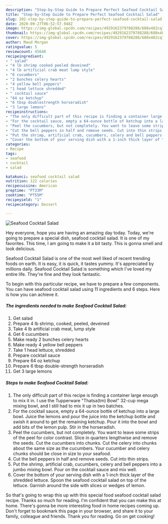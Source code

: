 ```yaml
---
description: "Step-by-Step Guide to Prepare Perfect Seafood Cocktail Salad"
title: "Step-by-Step Guide to Prepare Perfect Seafood Cocktail Salad"
slug: 202-step-by-step-guide-to-prepare-perfect-seafood-cocktail-salad
date: 2020-09-27T06:52:57.948Z
image: https://img-global.cpcdn.com/recipes/4929162379788288/680x482cq70/seafood-cocktail-salad-recipe-main-photo.jpg
thumbnail: https://img-global.cpcdn.com/recipes/4929162379788288/680x482cq70/seafood-cocktail-salad-recipe-main-photo.jpg
cover: https://img-global.cpcdn.com/recipes/4929162379788288/680x482cq70/seafood-cocktail-salad-recipe-main-photo.jpg
author: Maud Morgan
ratingvalue: 5
reviewcount: 45648
recipeingredient:
- " salad"
- "4 lb shrimp cooked peeled deveined"
- "4 lb artificial crab meat lump style"
- "6 cucumbers"
- "2 bunches celery hearts"
- "4 yellow bell peppers"
- "1 head lettuce shredded"
- " cocktail sauce"
- "64 oz ketchup"
- "6 tbsp doublestrength horseradish"
- "3 large lemons"
recipeinstructions:
- "The only difficult part of this recipe is finding a container large enough to mix it in. I use the Tupperware &#34;Thatsa(tm) Bowl&#34; 32-cup mega mixing bowl, and I still had to mix it up in two batches."
- "For the cocktail sauce, empty a 64-ounce bottle of ketchup into a large bowl. Juice the lemons and pour the juice into the ketchup bottle and swish it around to get the remaining ketchup. Pour it into the bowl and add bits of the lemon pulp. Stir in the horseradish."
- "Peel the cucumbers, but not completely. You want to leave some strips of the peel for color contrast. Slice in quarters lengthwise and remove the seeds. Cut the cucumbers into chunks. Cut the celery into chunks about the same size as the cucumbers. Your cucumber and celery chunks should be close in size to your seafood."
- "Cut the bell peppers in half and remove seeds. Cut into thin strips."
- "Put the shrimp, artificial crab, cucumbers, celery and bell peppers into a jumbo mixing bowl. Pour on the cocktail sauce and mix well."
- "Cover the bottom of your serving dish with a 1-inch thick layer of the shredded lettuce. Spoon the seafood cocktail salad on top of the lettuce. Garnish around the side with slices or wedges of lemon."
categories:
- Recipe
tags:
- seafood
- cocktail
- salad

katakunci: seafood cocktail salad 
nutrition: 122 calories
recipecuisine: American
preptime: "PT33M"
cooktime: "PT55M"
recipeyield: "1"
recipecategory: Dessert

---
```



![Seafood Cocktail Salad](https://img-global.cpcdn.com/recipes/4929162379788288/680x482cq70/seafood-cocktail-salad-recipe-main-photo.jpg)

Hey everyone, hope you are having an amazing day today. Today, we're going to prepare a special dish, seafood cocktail salad. It is one of my favorites. This time, I am going to make it a bit tasty. This is gonna smell and look delicious.



Seafood Cocktail Salad is one of the most well liked of recent trending foods on earth. It is easy, it is quick, it tastes yummy. It's appreciated by millions daily. Seafood Cocktail Salad is something which I've loved my entire life. They're fine and they look fantastic.


To begin with this particular recipe, we have to prepare a few components. You can have seafood cocktail salad using 11 ingredients and 6 steps. Here is how you can achieve it.

<!--inarticleads1-->

##### The ingredients needed to make Seafood Cocktail Salad:

1. Get  salad
1. Prepare 4 lb shrimp, cooked, peeled, deveined
1. Take 4 lb artificial crab meat, lump style
1. Get 6 cucumbers
1. Make ready 2 bunches celery hearts
1. Make ready 4 yellow bell peppers
1. Take 1 head lettuce, shredded
1. Prepare  cocktail sauce
1. Prepare 64 oz ketchup
1. Prepare 6 tbsp double-strength horseradish
1. Get 3 large lemons




<!--inarticleads2-->

##### Steps to make Seafood Cocktail Salad:

1. The only difficult part of this recipe is finding a container large enough to mix it in. I use the Tupperware &#34;Thatsa(tm) Bowl&#34; 32-cup mega mixing bowl, and I still had to mix it up in two batches.
1. For the cocktail sauce, empty a 64-ounce bottle of ketchup into a large bowl. Juice the lemons and pour the juice into the ketchup bottle and swish it around to get the remaining ketchup. Pour it into the bowl and add bits of the lemon pulp. Stir in the horseradish.
1. Peel the cucumbers, but not completely. You want to leave some strips of the peel for color contrast. Slice in quarters lengthwise and remove the seeds. Cut the cucumbers into chunks. Cut the celery into chunks about the same size as the cucumbers. Your cucumber and celery chunks should be close in size to your seafood.
1. Cut the bell peppers in half and remove seeds. Cut into thin strips.
1. Put the shrimp, artificial crab, cucumbers, celery and bell peppers into a jumbo mixing bowl. Pour on the cocktail sauce and mix well.
1. Cover the bottom of your serving dish with a 1-inch thick layer of the shredded lettuce. Spoon the seafood cocktail salad on top of the lettuce. Garnish around the side with slices or wedges of lemon.




So that's going to wrap this up with this special food seafood cocktail salad recipe. Thanks so much for reading. I'm confident that you can make this at home. There's gonna be more interesting food in home recipes coming up. Don't forget to bookmark this page in your browser, and share it to your family, colleague and friends. Thank you for reading. Go on get cooking!
